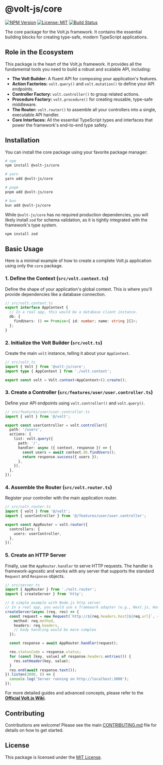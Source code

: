 # @volt-js/core

[![NPM Version](https://img.shields.io/npm/v/@volt-js/core.svg)](https://www.npmjs.com/package/@volt-js/core)
[![License: MIT](https://img.shields.io/badge/License-MIT-yellow.svg)](https://opensource.org/licenses/MIT)
[![Build Status](https://img.shields.io/github/actions/workflow/status/andeerc/volt-js/main.yml?branch=main)](https://github.com/andeerc/volt-js/actions)

The core package for the Volt.js framework. It contains the essential building blocks for creating type-safe, modern TypeScript applications.

## Role in the Ecosystem

This package is the heart of the Volt.js framework. It provides all the fundamental tools you need to build a robust and scalable API, including:

-   **The Volt Builder:** A fluent API for composing your application's features.
-   **Action Factories:** `volt.query()` and `volt.mutation()` to define your API endpoints.
-   **Controller Factory:** `volt.controller()` to group related actions.
-   **Procedure Factory:** `volt.procedure()` for creating reusable, type-safe middleware.
-   **The Router:** `volt.router()` to assemble all your controllers into a single, executable API handler.
-   **Core Interfaces:** All the essential TypeScript types and interfaces that power the framework's end-to-end type safety.

## Installation

You can install the core package using your favorite package manager:

```bash
# npm
npm install @volt-js/core

# yarn
yarn add @volt-js/core

# pnpm
pnpm add @volt-js/core

# bun
bun add @volt-js/core
```

While `@volt-js/core` has no required production dependencies, you will likely install `zod` for schema validation, as it is tightly integrated with the framework's type system.

```bash
npm install zod
```

## Basic Usage

Here is a minimal example of how to create a complete Volt.js application using only the `core` package.

### 1. Define the Context (`src/volt.context.ts`)

Define the shape of your application's global context. This is where you'll provide dependencies like a database connection.

```typescript
// src/volt.context.ts
export interface AppContext {
  // In a real app, this would be a database client instance.
  db: {
    findUsers: () => Promise<{ id: number; name: string }[]>;
  };
}
```

### 2. Initialize the Volt Builder (`src/volt.ts`)

Create the main `volt` instance, telling it about your `AppContext`.

```typescript
// src/volt.ts
import { Volt } from '@volt-js/core';
import type { AppContext } from './volt.context';

export const volt = Volt.context<AppContext>().create();
```

### 3. Create a Controller (`src/features/user/user.controller.ts`)

Define your API endpoints using `volt.controller()` and `volt.query()`.

```typescript
// src/features/user/user.controller.ts
import { volt } from '@/volt';

export const userController = volt.controller({
  path: '/users',
  actions: {
    list: volt.query({
      path: '/',
      handler: async ({ context, response }) => {
        const users = await context.db.findUsers();
        return response.success({ users });
      },
    }),
  },
});
```

### 4. Assemble the Router (`src/volt.router.ts`)

Register your controller with the main application router.

```typescript
// src/volt.router.ts
import { volt } from '@/volt';
import { userController } from '@/features/user/user.controller';

export const AppRouter = volt.router({
  controllers: {
    users: userController,
  },
});
```

### 5. Create an HTTP Server

Finally, use the `AppRouter.handler` to serve HTTP requests. The handler is framework-agnostic and works with any server that supports the standard `Request` and `Response` objects.

```typescript
// src/server.ts
import { AppRouter } from './volt.router';
import { createServer } from 'http';

// A simple example with Node.js http server
// In a real app, you would use a framework adapter (e.g., Next.js, Hono)
createServer(async (req, res) => {
  const request = new Request(`http://${req.headers.host}${req.url}`, {
    method: req.method,
    headers: req.headers,
    // body handling would be more complex
  });

  const response = await AppRouter.handler(request);

  res.statusCode = response.status;
  for (const [key, value] of response.headers.entries()) {
    res.setHeader(key, value);
  }
  res.end(await response.text());
}).listen(3000, () => {
  console.log('Server running on http://localhost:3000');
});
```

For more detailed guides and advanced concepts, please refer to the **[Official Volt.js Wiki](https://voltjs.com/docs)**.

## Contributing

Contributions are welcome! Please see the main [CONTRIBUTING.md](/CONTRIBUTING.md) file for details on how to get started.

## License

This package is licensed under the [MIT License](/LICENSE).
